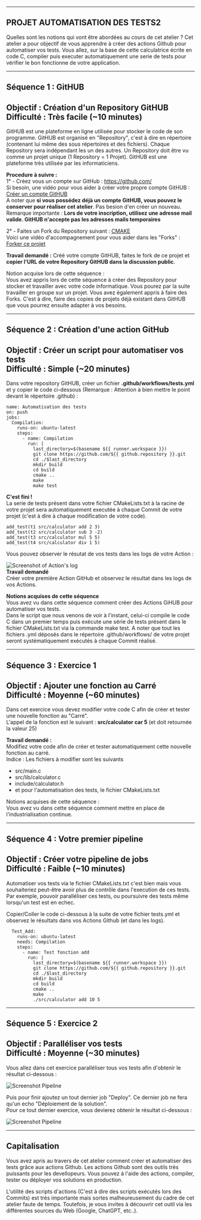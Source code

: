 ------------------------------------------------------------------------------------------------------
PROJET AUTOMATISATION DES TESTS2
------------------------------------------------------------------------------------------------------
Quelles sont les notions qui vont être abordées au cours de cet atelier ?
Cet atelier a pour objectif de vous apprendre à créer des actions Github pour automatiser vos tests. Vous allez, sur la base de cette calculatrice écrite en code C, compiler puis executer automatiquement une serie de tests pour vérifier le bon fonctionne de votre application. 
  
-------------------------------------------------------------------------------------------------------
Séquence 1 : GitHUB
-------------------------------------------------------------------------------------------------------
Objectif : Création d'un Repository GitHUB  
Difficulté : Très facile (~10 minutes)
-------------------------------------------------------------------------------------------------------
GitHUB est une plateforme en ligne utilisée pour stocker le code de son programme.
GitHUB est organisé en "Repository", c'est à dire en répertoire (contenant lui même des sous répertoires et des fichiers). Chaque Repository sera indépendant les un des autres. Un Repository doit être vu comme un projet unique (1 Repository = 1 Projet). GitHUB est une plateforme très utilisée par les informaticiens.

**Procedure à suivre :**  
1° - Créez vous un compte sur GitHub : https://github.com/  
Si besoin, une vidéo pour vous aider à créer votre propre compte GitHUB : [Créer un compte GitHUB](https://docs.github.com/fr/get-started/onboarding/getting-started-with-your-github-account)  
A noter que **si vous possédez déjà un compte GitHUB, vous pouvez le conserver pour réaliser cet atelier**. Pas besion d'en créer un nouveau.  
Remarque importante : **Lors de votre inscription, utilisez une adresse mail valide. GitHUB n'accepte pas les adresses mails temporaires**  

2° - Faites un Fork du Repository suivant : [CMAKE](https://github.com/OpenRSI/Atelier_CMAKE.git)  
Voici une vidéo d'accompagnement pour vous aider dans les "Forks" : [Forker ce projet](https://youtu.be/p33-7XQ29zQ)    
  
**Travail demandé :** Créé votre compte GitHUB, faites le fork de ce projet et **copier l'URL de votre Repository GitHUB dans la discussion public**.

Notion acquise lors de cette séquence :  
Vous avez appris lors de cette séquence à créer des Repository pour stocker et travailler avec votre code informatique. Vous pourez par la suite travailler en groupe sur un projet. Vous avez également appris à faire des Forks. C'est à dire, faire des copies de projets déjà existant dans GitHUB que vous pourrez ensuite adapter à vos besoins.
  
---------------------------------------------------
Séquence 2 : Création d'une action GitHub
---------------------------------------------------
Objectif : Créer un script pour automatiser vos tests  
Difficulté : Simple (~20 minutes)
---------------------------------------------------

Dans votre repository GitHUB, créer un fichier **.github/workflows/tests.yml** et y copier le code ci-dessous (Remarque : Attention à bien mettre le point devant le répertoire .github) :
```
name: Automatisation des tests
on: push
jobs:
  Compilation:
    runs-on: ubuntu-latest
    steps:
      - name: Compilation
        run: |
          last_directory=$(basename ${{ runner.workspace }})
          git clone https://github.com/${{ github.repository }}.git
          cd ./$last_directory
          mkdir build
          cd build
          cmake ..
          make
          make test
```
**C'est fini !**  
La serie de tests présent dans votre fichier CMakeLists.txt à la racine de votre projet sera automatiquement executée à chaque Commit de votre projet (c'est à dire à chaque modification de votre code).  
```
add_test(t1 src/calculator add 2 3)
add_test(t2 src/calculator sub 3 -2)
add_test(t3 src/calculator mul 5 5)
add_test(t4 src/calculator div 1 5)
```

Vous pouvez observer le résutat de vos tests dans les logs de votre Action :  
  
![Screenshot of Action's log](Compilation.png)  
**Travail demandé**  
Créer votre première Action GitHub et observez le résultat dans les logs de vos Actions.  

**Notions acquises de cette séquence**    
Vous avez vu dans cette séquence comment créer des Actions GiHUB pour automatiser vos tests.  
Dans le script que nous venons de voir à l'instant, celui-ci compile le code C dans un premier temps puis exécute une série de tests présent dans le fichier CMakeLists.txt via la commande make test. A noter que tout les fichiers .yml déposés dans le répertoire .github/workflows/ de votre projet seront systématiquement exécutés à chaque Commit réalisé.    

---------------------------------------------------------------------------------------------
Séquence 3 : Exercice 1
---------------------------------------------------------------------------------------------
Objectif : Ajouter une fonction au Carré  
Difficulté : Moyenne (~60 minutes)
---------------------------------------------------------------------------------------------
Dans cet exercice vous devez modifier votre code C afin de créer et tester une nouvelle fonction au "Carré".  
L'appel de la fonction est le suivant : **src/calculator car 5** (et doit retournée la valeur 25)  

**Travail demandé :**  
Modifiez votre code afin de créer et tester automatiquement cette nouvelle fonction au carré.  
Indice : Les fichiers à modifier sont les suivants  
  - src/main.c
  - src/lib/calculator.c
  - include/calculator.h
  - et pour l'automatisation des tests, le fichier CMakeLists.txt
    
Notions acquises de cette séquence :  
Vous avez vu dans cette séquence comment mettre en place de l'industrialisation continue.  
  
---------------------------------------------------
Séquence 4 : Votre premier pipeline
---------------------------------------------------
Objectif : Créer votre pipeline de jobs  
Difficulté : Faible (~10 minutes)
---------------------------------------------------
Automatiser vos tests via le fichier CMakeLists.txt c'est bien mais vous souhaiteriez peut-être avoir plus de contrôle dans l'execution de ces tests. Par exemple, pouvoir paralléliser ces tests, ou poursuivre des tests même lorsqu'un test est en echec.  

Copier/Coller le code ci-dessous à la suite de votre fichier tests.yml et observez le résultats dans vos Actions Github (et dans les logs).  
```
  Test_Add:
    runs-on: ubuntu-latest
    needs: Compilation
    steps:
      - name: Test fonction add
        run: |
          last_directory=$(basename ${{ runner.workspace }})
          git clone https://github.com/${{ github.repository }}.git
          cd ./$last_directory
          mkdir build
          cd build
          cmake ..
          make
          ./src/calculator add 10 5
```
---------------------------------------------------
Séquence 5 : Exercice 2
---------------------------------------------------
Objectif : Paralléliser vos tests  
Difficulté : Moyenne (~30 minutes)
---------------------------------------------------
Vous allez dans cet exercice paralléliser tous vos tests afin d'obtenir le résultat ci-dessous :    
  
![Screenshot Pipeline](Pipeline.png)    

Puis pour finir ajoutez un tout dernier job "Deploy". Ce dernier job ne fera qu'un echo "Déploiement de la solution".  
Pour ce tout dernier exercice, vous devierez obtenir le résultat ci-dessous :  

![Screenshot Pipeline](Pipeline2.png)    
  
---------------------------------------------------
Capitalisation
---------------------------------------------------
Vous avez apris au travers de cet atelier comment créer et automatiser des tests grâce aux actions Github. Les actions Github sont des outils très puissants pour les devellopeurs. Vous pouvez à l'aide des actions, compiler, tester ou déployer vos solutions en production.  

L'utilité des scripts d'actions (C'est à dire des scripts exécutés lors des Commits) est très importante mais sortes malheureusement du cadre de cet atelier faute de temps. Toutefois, je vous invites à découvrir cet outil via les différentes sources du Web (Google, ChatGPT, etc..).  
  

